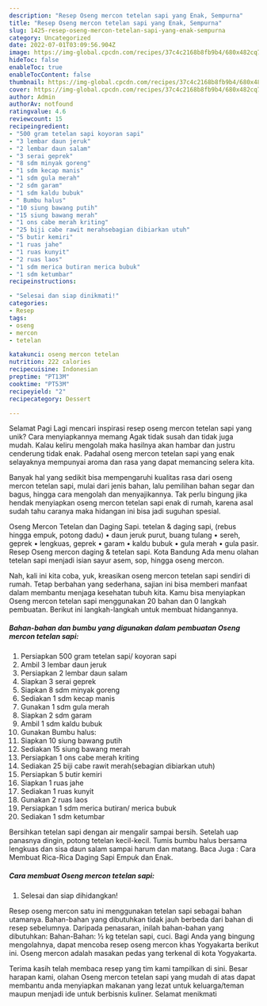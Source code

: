 ```yaml
---
description: "Resep Oseng mercon tetelan sapi yang Enak, Sempurna"
title: "Resep Oseng mercon tetelan sapi yang Enak, Sempurna"
slug: 1425-resep-oseng-mercon-tetelan-sapi-yang-enak-sempurna
category: Uncategorized
date: 2022-07-01T03:09:56.904Z
image: https://img-global.cpcdn.com/recipes/37c4c2168b8fb9b4/680x482cq70/oseng-mercon-tetelan-sapi-foto-resep-utama.jpg
hideToc: false
enableToc: true
enableTocContent: false
thumbnail: https://img-global.cpcdn.com/recipes/37c4c2168b8fb9b4/680x482cq70/oseng-mercon-tetelan-sapi-foto-resep-utama.jpg
cover: https://img-global.cpcdn.com/recipes/37c4c2168b8fb9b4/680x482cq70/oseng-mercon-tetelan-sapi-foto-resep-utama.jpg
author: Admin
authorAv: notfound
ratingvalue: 4.6
reviewcount: 15
recipeingredient:
- "500 gram tetelan sapi koyoran sapi"
- "3 lembar daun jeruk"
- "2 lembar daun salam"
- "3 serai geprek"
- "8 sdm minyak goreng"
- "1 sdm kecap manis"
- "1 sdm gula merah"
- "2 sdm garam"
- "1 sdm kaldu bubuk"
- " Bumbu halus"
- "10 siung bawang putih"
- "15 siung bawang merah"
- "1 ons cabe merah kriting"
- "25 biji cabe rawit merahsebagian dibiarkan utuh"
- "5 butir kemiri"
- "1 ruas jahe"
- "1 ruas kunyit"
- "2 ruas laos"
- "1 sdm merica butiran merica bubuk"
- "1 sdm ketumbar"
recipeinstructions:

- "Selesai dan siap dinikmati!"
categories:
- Resep
tags:
- oseng
- mercon
- tetelan

katakunci: oseng mercon tetelan 
nutrition: 222 calories
recipecuisine: Indonesian
preptime: "PT13M"
cooktime: "PT53M"
recipeyield: "2"
recipecategory: Dessert

---
```



Selamat Pagi Lagi mencari inspirasi resep oseng mercon tetelan sapi yang unik? Cara menyiapkannya memang Agak tidak susah dan tidak juga mudah. Kalau keliru mengolah maka hasilnya akan hambar dan justru cenderung tidak enak. Padahal oseng mercon tetelan sapi yang enak selayaknya mempunyai aroma dan rasa yang dapat memancing selera kita.


Banyak hal yang sedikit bisa mempengaruhi kualitas rasa dari oseng mercon tetelan sapi, mulai dari jenis bahan, lalu pemilihan bahan segar dan bagus, hingga cara mengolah dan menyajikannya. Tak perlu bingung jika hendak menyiapkan oseng mercon tetelan sapi enak di rumah, karena asal sudah tahu caranya maka hidangan ini bisa jadi suguhan spesial.

Oseng Mercon Tetelan dan Daging Sapi. tetelan &amp; daging sapi, (rebus hingga empuk, potong dadu) • daun jeruk purut, buang tulang • sereh, geprek • lengkuas, geprek • garam • kaldu bubuk • gula merah • gula pasir. Resep Oseng mercon daging &amp; tetelan sapi. Kota Bandung Ada menu olahan tetelan sapi menjadi isian sayur asem, sop, hingga oseng mercon.


Nah, kali ini kita coba, yuk, kreasikan oseng mercon tetelan sapi sendiri di rumah. Tetap berbahan yang sederhana, sajian ini bisa memberi manfaat dalam membantu menjaga kesehatan tubuh kita. Kamu bisa menyiapkan Oseng mercon tetelan sapi menggunakan 20 bahan dan 0 langkah pembuatan. Berikut ini langkah-langkah untuk membuat hidangannya.

<!--inarticleads1-->

##### Bahan-bahan dan bumbu yang digunakan dalam pembuatan Oseng mercon tetelan sapi:

1. Persiapkan 500 gram tetelan sapi/ koyoran sapi
1. Ambil 3 lembar daun jeruk
1. Persiapkan 2 lembar daun salam
1. Siapkan 3 serai geprek
1. Siapkan 8 sdm minyak goreng
1. Sediakan 1 sdm kecap manis
1. Gunakan 1 sdm gula merah
1. Siapkan 2 sdm garam
1. Ambil 1 sdm kaldu bubuk
1. Gunakan  Bumbu halus:
1. Siapkan 10 siung bawang putih
1. Sediakan 15 siung bawang merah
1. Persiapkan 1 ons cabe merah kriting
1. Sediakan 25 biji cabe rawit merah(sebagian dibiarkan utuh)
1. Persiapkan 5 butir kemiri
1. Siapkan 1 ruas jahe
1. Sediakan 1 ruas kunyit
1. Gunakan 2 ruas laos
1. Persiapkan 1 sdm merica butiran/ merica bubuk
1. Sediakan 1 sdm ketumbar


Bersihkan tetelan sapi dengan air mengalir sampai bersih. Setelah uap panasnya dingin, potong tetelan kecil-kecil. Tumis bumbu halus bersama lengkuas dan sisa daun salam sampai harum dan matang. Baca Juga : Cara Membuat Rica-Rica Daging Sapi Empuk dan Enak. 

<!--inarticleads2-->

##### Cara membuat Oseng mercon tetelan sapi:


1. Selesai dan siap dihidangkan!

Resep oseng mercon satu ini menggunakan tetelan sapi sebagai bahan utamanya. Bahan-bahan yang dibutuhkan tidak jauh berbeda dari bahan di resep sebelumnya. Daripada penasaran, inilah bahan-bahan yang dibutuhkan: Bahan-Bahan: ½ kg tetelan sapi, cuci. Bagi Anda yang bingung mengolahnya, dapat mencoba resep oseng mercon khas Yogyakarta berikut ini. Oseng mercon adalah masakan pedas yang terkenal di kota Yogyakarta. 

Terima kasih telah membaca resep yang tim kami tampilkan di sini. Besar harapan kami, olahan Oseng mercon tetelan sapi yang mudah di atas dapat membantu anda menyiapkan makanan yang lezat untuk keluarga/teman maupun menjadi ide untuk berbisnis kuliner. Selamat menikmati
